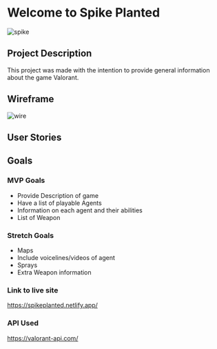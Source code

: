 # Welcome to Spike Planted
![spike](https://i.pinimg.com/originals/7b/7b/d5/7b7bd5d5bc01e9e403782a212a7f4e29.gif)

## Project Description

This project was made with the intention to provide general information about the game Valorant.

## Wireframe

![wire](https://media.git.generalassemb.ly/user/43393/files/7fe556d1-f7d8-47e5-b22e-51a61be3256d)

## User Stories

## Goals

### MVP Goals
- Provide Description of game
- Have a list of playable Agents
- Information on each agent and their abilities
- List of Weapon

### Stretch Goals
- Maps
- Include voicelines/videos of agent
- Sprays
- Extra Weapon information

### Link to live site

https://spikeplanted.netlify.app/

### API Used 

https://valorant-api.com/